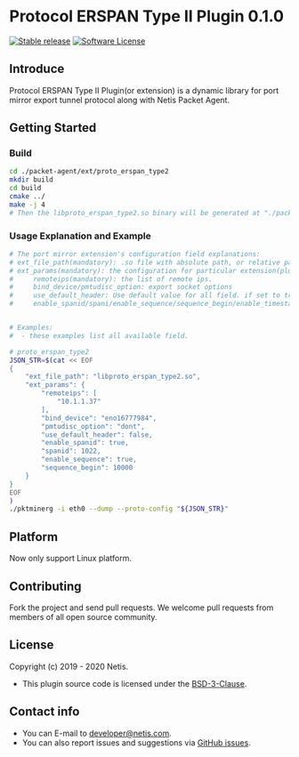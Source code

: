 
# Protocol ERSPAN Type II Plugin 0.1.0

[![Stable release](https://img.shields.io/badge/version-0.1.0-green.svg)](./README.md)
[![Software License](https://img.shields.io/badge/license-BSD3-green.svg)](./LICENSE.md)


## Introduce
Protocol ERSPAN Type II Plugin(or extension) is a dynamic library for port mirror export tunnel protocol along with Netis Packet Agent. 

## Getting Started
### Build
```bash
cd ./packet-agent/ext/proto_erspan_type2
mkdir build
cd build
cmake ../
make -j 4
# Then the libproto_erspan_type2.so binary will be generated at "./packet-agent/bin/".
```


### Usage Explanation and Example
```bash
# The port mirror extension's configuration field explanations:
# ext_file_path(mandatory): .so file with absolute path, or relative path from pwd. This field is mandatory.
# ext_params(mandatory): the configuration for particular extension(plugin or dynamic library). Any field in ext_params can be absent for default config(false / 0).
#     remoteips(mandatory): the list of remote ips. 
#     bind_device/pmtudisc_option: export socket options
#     use_default_header: Use default value for all field. if set to true, another field in ext_params has no effect.
#     enable_spanid/spani/enable_sequence/sequence_begin/enable_timestamp/timestamp_type/enable_key/key/vni: as name said.


# Examples: 
#  - these examples list all available field.

# proto_erspan_type2 
JSON_STR=$(cat << EOF
{
    "ext_file_path": "libproto_erspan_type2.so",
    "ext_params": {
        "remoteips": [
            "10.1.1.37"
        ],
        "bind_device": "eno16777984",
        "pmtudisc_option": "dont",
        "use_default_header": false,
        "enable_spanid": true,
        "spanid": 1022,
        "enable_sequence": true,
        "sequence_begin": 10000
    }
}
EOF
)
./pktminerg -i eth0 --dump --proto-config "${JSON_STR}"

```
## Platform
Now only support Linux platform.

## Contributing
Fork the project and send pull requests. We welcome pull requests from members of all open source community.

## License
Copyright (c) 2019 - 2020 Netis.<br/>
- This plugin source code is licensed under the [BSD-3-Clause](./LICENSE.md).

## Contact info
* You can E-mail to [developer@netis.com](mailto:developer@netis.com).
* You can also report issues and suggestions via [GitHub issues](https://github.com/Netis/packet-agent/issues).

<br/>
